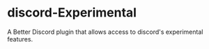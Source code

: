 # discord-Experimental
A Better Discord plugin that allows access to discord's experimental features.
